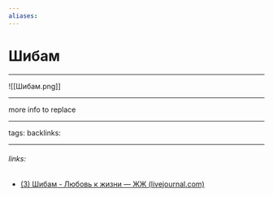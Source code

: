 ```yaml
---
aliases:
---
```

# Шибам
---
![[Шибам.png]]

---
more info to replace

---
tags: 
backlinks: 

---
###### links:
 - [(3) Шибам - Любовь к жизни — ЖЖ (livejournal.com)](https://sergeyurich.livejournal.com/987178.html)

